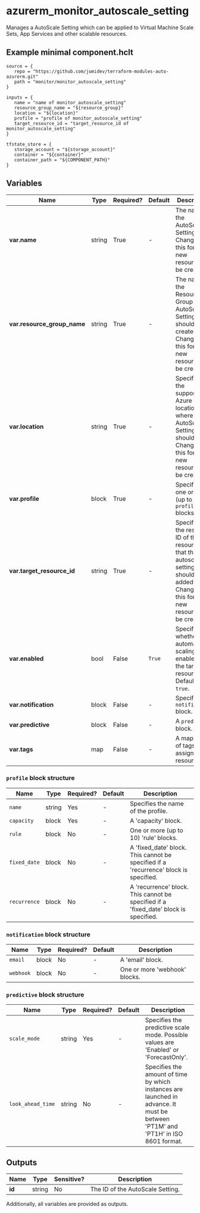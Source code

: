 # azurerm_monitor_autoscale_setting

Manages a AutoScale Setting which can be applied to Virtual Machine Scale Sets, App Services and other scalable resources.

## Example minimal component.hclt

```hcl
source = {
   repo = "https://github.com/jumidev/terraform-modules-auto-azurerm.git" 
   path = "monitor/monitor_autoscale_setting" 
}

inputs = {
   name = "name of monitor_autoscale_setting" 
   resource_group_name = "${resource_group}" 
   location = "${location}" 
   profile = "profile of monitor_autoscale_setting" 
   target_resource_id = "target_resource_id of monitor_autoscale_setting" 
}

tfstate_store = {
   storage_account = "${storage_account}" 
   container = "${container}" 
   container_path = "${COMPONENT_PATH}" 
}

```

## Variables

| Name | Type | Required? |  Default  |  Description |
| ---- | ---- | --------- |  ----------- | ----------- |
| **var.name** | string | True | -  |  The name of the AutoScale Setting. Changing this forces a new resource to be created. | 
| **var.resource_group_name** | string | True | -  |  The name of the Resource Group in the AutoScale Setting should be created. Changing this forces a new resource to be created. | 
| **var.location** | string | True | -  |  Specifies the supported Azure location where the AutoScale Setting should exist. Changing this forces a new resource to be created. | 
| **var.profile** | block | True | -  |  Specifies one or more (up to 20) `profile` blocks. | 
| **var.target_resource_id** | string | True | -  |  Specifies the resource ID of the resource that the autoscale setting should be added to. Changing this forces a new resource to be created. | 
| **var.enabled** | bool | False | `True`  |  Specifies whether automatic scaling is enabled for the target resource. Defaults to `true`. | 
| **var.notification** | block | False | -  |  Specifies a `notification` block. | 
| **var.predictive** | block | False | -  |  A `predictive` block. | 
| **var.tags** | map | False | -  |  A mapping of tags to assign to the resource. | 

### `profile` block structure

| Name | Type | Required? | Default | Description |
| ---- | ---- | --------- | ------- | ----------- |
| `name` | string | Yes | - | Specifies the name of the profile. |
| `capacity` | block | Yes | - | A 'capacity' block. |
| `rule` | block | No | - | One or more (up to 10) 'rule' blocks. |
| `fixed_date` | block | No | - | A 'fixed_date' block. This cannot be specified if a 'recurrence' block is specified. |
| `recurrence` | block | No | - | A 'recurrence' block. This cannot be specified if a 'fixed_date' block is specified. |

### `notification` block structure

| Name | Type | Required? | Default | Description |
| ---- | ---- | --------- | ------- | ----------- |
| `email` | block | No | - | A 'email' block. |
| `webhook` | block | No | - | One or more 'webhook' blocks. |

### `predictive` block structure

| Name | Type | Required? | Default | Description |
| ---- | ---- | --------- | ------- | ----------- |
| `scale_mode` | string | Yes | - | Specifies the predictive scale mode. Possible values are 'Enabled' or 'ForecastOnly'. |
| `look_ahead_time` | string | No | - | Specifies the amount of time by which instances are launched in advance. It must be between 'PT1M' and 'PT1H' in ISO 8601 format. |



## Outputs

| Name | Type | Sensitive? | Description |
| ---- | ---- | --------- | --------- |
| **id** | string | No  | The ID of the AutoScale Setting. | 

Additionally, all variables are provided as outputs.
